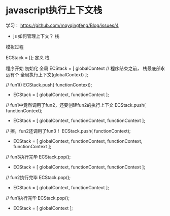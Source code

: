 # javascript执行上下文栈
学习： https://github.com/mqyqingfeng/Blog/issues/4

- js 如何管理上下文？
    栈

模拟过程

ECStack = [];  定义 栈

程序开始   初始化  全局
ECStack = [
    globalContext    // 程序结束之前， 栈最底部永远有个 全局执行上下文(globalContext)
];

// fun1()
ECStack.push(<fun1> functionContext);

* ECStack = [
    globalContext,
    <fun1> functionContext
];

// fun1中竟然调用了fun2，还要创建fun2的执行上下文
ECStack.push(<fun2> functionContext);

* ECStack = [
    globalContext,
    <fun1> functionContext,
    <fun2> functionContext
];

// 擦，fun2还调用了fun3！
ECStack.push(<fun3> functionContext);

* ECStack = [
    globalContext,
    <fun1> functionContext,
    <fun2> functionContext,
    <fun3> functionContext
];

// fun3执行完毕
ECStack.pop();

* ECStack = [
    globalContext,
    <fun1> functionContext,
    <fun2> functionContext
];

// fun2执行完毕
ECStack.pop();

* ECStack = [
    globalContext,
    <fun1> functionContext
];

// fun1执行完毕
ECStack.pop();

* ECStack = [
    globalContext
];
